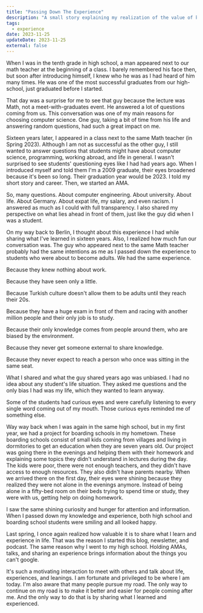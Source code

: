```yaml
---
title: "Passing Down The Experience"
description: "A small story explaining my realization of the value of knowledge-sharing"
tags:
  - experience
date: 2023-11-25
updateDate: 2023-11-25
external: false
---
```



When I was in the tenth grade in high school, a man appeared next to our math teacher at the beginning of a class. I barely remembered his face then, but soon after introducing himself, I knew who he was as I had heard of him many times. He was one of the most successful graduates from our high-school, just graduated before I started.

That day was a surprise for me to see that guy because the lecture was Math, not a meet-with-graduates event. He answered a lot of questions coming from us. This conversation was one of my main reasons for choosing computer science. One guy, taking a bit of time from his life and answering random questions, had such a great impact on me.

Sixteen years later, I appeared in a class next to the same Math teacher (in Spring 2023). Although I am not as successful as the other guy, I still wanted to answer questions that students might have about computer science, programming, working abroad, and life in general. I wasn't surprised to see students' questioning eyes like I had had years ago. When I introduced myself and told them I'm a 2009 graduate, their eyes broadened because it's been so long. Their graduation year would be 2023. I told my short story and career. Then, we started an AMA.

So, many questions. About computer engineering. About university. About life. About Germany. About expat life, my salary, and even racism. I answered as much as I could with full transparency. I also shared my perspective on what lies ahead in front of them, just like the guy did when I was a student.

On my way back to Berlin, I thought about this experience I had while sharing what I've learned in sixteen years. Also, I realized how much fun our conversation was. The guy who appeared next to the same Math teacher probably had the same intentions as me as I passed down the experience to students who were about to become adults. We had the same experience.

Because they knew nothing about work.

Because they have seen only a little.

Because Turkish culture doesn't allow them to be adults until they reach their 20s.

Because they have a huge exam in front of them and racing with another million people and their only job is to study.

Because their only knowledge comes from people around them, who are biased by the environment.

Because they never get someone external to share knowledge.

Because they never expect to reach a person who once was sitting in the same seat.

What I shared and what the guy shared years ago was unbiased. I had no idea about any student's life situation. They asked me questions and the only bias I had was my life, which they wanted to learn anyway.

Some of the students had curious eyes and were care­fully listening to every single word coming out of my mouth. Those curious eyes reminded me of something else.

Way way back when I was again in the same high school, but in my first year, we had a project for boarding schools in my hometown. These boarding schools consist of small kids coming from villages and living in dormitories to get an education when they are seven years old. Our project was going there in the evenings and helping them with their homework and explaining some topics they didn't understand in lectures during the day. The kids were poor, there were not enough teachers, and they didn't have access to enough resources. They also didn't have parents nearby. When we arrived there on the first day, their eyes were shining because they realized they were not alone in the evenings anymore. Instead of being alone in a fifty-bed room on their beds trying to spend time or study, they were with us, getting help on doing homework.

I saw the same shining curiosity and hunger for attention and information. When I passed down my knowledge and experience, both high school and boarding school students were smiling and all looked happy.

Last spring, I once again realized how valuable it is to share what I learn and experience in life. That was the reason I started this blog, newsletter, and podcast. The same reason why I went to my high school. Holding AMAs, talks, and sharing an experience brings information about the things you can't google.

It's such a motivating interaction to meet with others and talk about life, experiences, and leanings. I am fortunate and privileged to be where I am today. I'm also aware that many people pursue my road. The only way to continue on my road is to make it better and easier for people coming after me. And the only way to do that is by sharing what I learned and experienced.